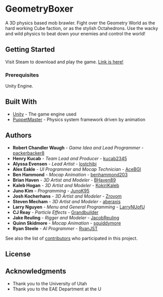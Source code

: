 # GeometryBoxer

A 3D physics based mob brawler. Fight over the Geometry World as the hard working Cube
faction, or as the stylish Octahedrons. Use the wacky and wild physics to beat down your
enemies and control the world!

## Getting Started

Visit Steam to download and play the game.
[Link is here!](http://store.steampowered.com/app/840620/Geometry_Boxer/)

### Prerequisites

Unity Engine.

## Built With

* [Unity](https://unity3d.com/) - The game engine used
* [PuppetMaster](http://root-motion.com/puppetmasterdox/html/index.html) - Physics system framework driven by animation

## Authors

* **Robert Chandler Waugh** - *Game Idea and Lead Programmer* - [packerbacker8](https://github.com/packerbacker8)
* **Henry Kucab** - *Team Lead and Producer* - [kucab2345](https://github.com/kucab2345)
* **Alyssa Evensen** - *Lead Artist* - [lostchibi](https://github.com/lostchibi)
* **Alex Eakle** - *UI Programmer and Mocap Technician* - [AceBGI](https://github.com/AceBGI)
* **Ben Hammond** - *Mocap Animation* - [benhammond203](https://github.com/benhammond203)
* **Brian Haven** - *3D Artist and Modeler* - [BHaven89](https://github.com/BHaven89)
* **Kaleb Hogan** - *3D Artist and Modeler* - [KokiriKaleb](https://github.com/KokiriKaleb)
* **Juno Kim** - *Programming* - [JunoK95](https://github.com/JunoK95)
* **Josh Kocherhans** - *3D Artist and Modeler* - [Zrovom](https://github.com/Zrovom)
* **Steven Mecham** - *3D Artist and Modeler* - [aberaxis](https://github.com/aberaxis)
* **Larry Nguyen** - *Menu and General Programming* - [LarryNUofU](https://github.com/LarryNUofU)
* **CJ Reay** - *Particle Effects* - [Grandbuilder](https://github.com/Grandbuilder)
* **Jake Reuling** - *Rigger and Modeler* - [JacobReuling](https://github.com/JacobReuling)
* **Quinn Skidmore** - *Mocap Animation* - [squiddymore](https://github.com/squiddymore)
* **Ryan Steele** - *AI Programmer* - [RyanJST](https://github.com/RyanJST)

See also the list of [contributors](https://github.com/packerbacker8/GeometryBoxer/graphs/contributors) who participated in this project.

## License



## Acknowledgments

* Thank you to the University of Utah
* Thank you to the EAE Department at the U
